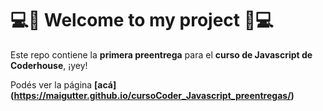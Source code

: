# 💻🚀 Welcome to my project 🚀💻

Este repo contiene la **primera preentrega** para el **curso de Javascript de Coderhouse**, ¡yey!

Podés ver la página **[acá] (https://maigutter.github.io/cursoCoder_Javascript_preentregas/)**